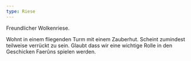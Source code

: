 ```yaml
---
type: Riese
---
```


Freundlicher Wolkenriese.

Wohnt in einem fliegenden Turm mit einem Zauberhut. Scheint zumindest teilweise verrückt zu sein.
Glaubt dass wir eine wichtige Rolle in den Geschicken Faerûns spielen werden.
